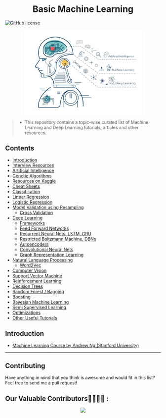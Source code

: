 <div align="center">
<h1>Basic Machine Learning</h1>
</div>

[![GitHub license](https://img.shields.io/badge/license-MIT-blue.svg)](https://github.com/ekramasif/Basic-Machine-Learning/blob/main/LICENSE)

<p align="center">
    <img align="center" src="https://github.com/ekramasif/ekramasif/blob/main/68747470733a2f2f6d656469612e6973746f636b70686f746f2e636f6d2f766563746f72732f6d616368696e652d6c6561726e696e672d332d737465702d696e666f677261706869632d6172746966696369616c2d696e74656c6c6967656e63652d6d61.png" width="400">
</p>

> - This repository contains a topic-wise curated list of Machine Learning and Deep Learning tutorials, articles and other resources.




## Contents
- [Introduction](#general)
- [Interview Resources](#interview)
- [Artificial Intelligence](#ai)
- [Genetic Algorithms](#ga)
- [Resources on Kaggle](#kaggle)
- [Cheat Sheets](#cs)
- [Classification](#classification)
- [Linear Regression](#linear)
- [Logistic Regression](#logistic)
- [Model Validation using Resampling](#validation)
    - [Cross Validation](#cross)
- [Deep Learning](#deep)
    - [Frameworks](#frame)
    - [Feed Forward Networks](#feed)
    - [Recurrent Neural Nets, LSTM, GRU](#rnn)
    - [Restricted Boltzmann Machine, DBNs](#rbm)
    - [Autoencoders](#auto)
    - [Convolutional Neural Nets](#cnn)
    - [Graph Representation Learning](#nrl)
- [Natural Language Processing](#nlp)
    - [Word2Vec](#word2vec)
- [Computer Vision](#vision)
- [Support Vector Machine](#svm)
- [Reinforcement Learning](#rl)
- [Decision Trees](#dt)
- [Random Forest / Bagging](#rf)
- [Boosting](#gbm)
- [Bayesian Machine Learning](#bayes)
- [Semi Supervised Learning](#semi)
- [Optimizations](#opt)
- [Other Useful Tutorials](#other)

<a name="general" />

## Introduction

- [Machine Learning Course by Andrew Ng (Stanford University)](https://www.coursera.org/learn/machine-learning)


-----
Contributing
----
Have anything in mind that you think is awesome and would fit in this list? Feel free to send me a pull request!
   
   
## Our Valuable Contributors👩‍💻👨‍💻 :

<p align="center">
  <img src="https://contributors-img.web.app/image?repo=ekramasif/Basic-Machine-Learning" />
</a></p>
